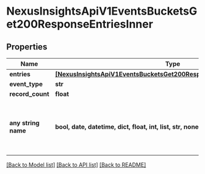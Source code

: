 # NexusInsightsApiV1EventsBucketsGet200ResponseEntriesInner


## Properties
Name | Type | Description | Notes
------------ | ------------- | ------------- | -------------
**entries** | [**[NexusInsightsApiV1EventsBucketsGet200ResponseEntriesInnerEntriesInner]**](NexusInsightsApiV1EventsBucketsGet200ResponseEntriesInnerEntriesInner.md) |  | [optional] 
**event_type** | **str** |  | [optional] 
**record_count** | **float** |  | [optional] 
**any string name** | **bool, date, datetime, dict, float, int, list, str, none_type** | any string name can be used but the value must be the correct type | [optional]

[[Back to Model list]](../README.md#documentation-for-models) [[Back to API list]](../README.md#documentation-for-api-endpoints) [[Back to README]](../README.md)


